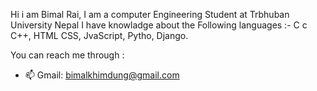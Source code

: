 Hi i am Bimal Rai,
I am a computer Engineering Student at Trbhuban University Nepal
I have knowladge about the Following languages :- C                                                c
                                                  C++,
                                                  HTML
                                                  CSS,
                                                  JvaScript,
                                                  Pytho,
                                                  Django.
                                                  
                                                  
                                                  

You can reach me through :
- 📫 Gmail: bimalkhimdung@gmail.com


<!---
Bimalkhimdung/Bimalkhimdung is a ✨ special ✨ repository because its `README.md` (this file) appears on your GitHub profile.
You can click the Preview link to take a look at your changes.
--->
